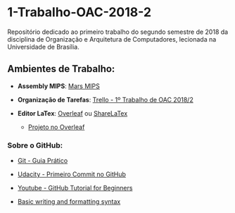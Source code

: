 # 1-Trabalho-OAC-2018-2
Repositório dedicado ao primeiro trabalho do segundo semestre de 2018 da disciplina de Organização e Arquitetura de Computadores, lecionada na Universidade de Brasília.

## Ambientes de Trabalho:

- **Assembly MIPS**: [Mars MIPS](http://courses.missouristate.edu/KenVollmar/mars/)

- **Organização de Tarefas**: [Trello - 1º Trabalho de OAC 2018/2](https://trello.com/b/mAGOm0vG)

- **Editor LaTex**: [Overleaf](https://www.overleaf.com/) ou [ShareLaTex](https://pt.sharelatex.com/)
    - [Projeto no Overleaf](https://v2.overleaf.com/3295856762ryqjfpzpmwjn)

### Sobre o GitHub:

- [Git - Guia Prático](http://rogerdudler.github.io/git-guide/index.pt_BR.html)

- [Udacity - Primeiro Commit no GitHub](https://br.udacity.com/blog/post/tutorial-iniciantes-git-github)

- [Youtube - GitHub Tutorial for Beginners](https://youtu.be/0fKg7e37bQE)

- [Basic writing and formatting syntax](https://help.github.com/articles/basic-writing-and-formatting-syntax/)
